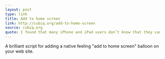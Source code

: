 ```yaml
---
layout: post
type: link
title: Add to home screen
link: http://cubiq.org/add-to-home-screen 
source: cubiq.org
quote: I found that many iPhone and iPad users don’t know that they can add their favorite web sites to the Home Screen and interact with them like standard native applications. This script helps them to discover this great feature and suggests the steps needed to add your web app to the dashboard.
---
```


A brilliant script for adding a native feeling "add to home screen" balloon on your web site.